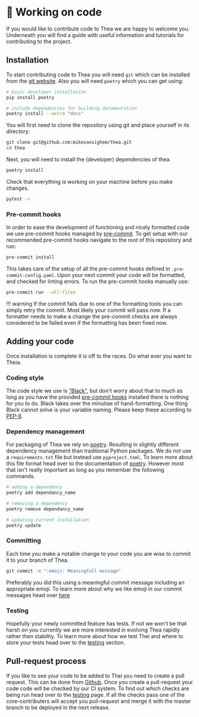 # 💼 Working on code

If you would like to contribute code to Thea we are happy to welcome you.
Underneath you will find a guide with useful information and tutorials
for contributing to the project.

## Installation

To start contributing code to Thea you will need `git` which can be installed from
the [git website](https://git-scm.com/). Also you will need `poetry` which
you can get using:

```bash
# basic developer installation
pip install poetry 

# include dependencies for building documentation
poetry install --extra "docs" 
```

You will first need to clone the repository using git and place yourself in its directory:

```bash
git clone git@github.com:mikevansighem/thea.git
cd thea
```

Next, you will need to install the (developer) dependencies of thea.

```bash
poetry install
```
Check that everything is working on your machine before you make changes.

```bash
pytest -v
```

### Pre-commit hooks

In order to ease the development of functioning and nicely formatted code
we use pre-commit hooks managed by [pre-commit](https://pre-commit.com).
To get setup with our recommended pre-commit hooks navigate to the root of
this repository and run:

```bash
pre-commit install
```

This takes care of the setup of all the pre-commit hooks defined in
 `.pre-commit-config.yaml`. Upon your next commit your code will be formatted,
 and checked for linting errors. To run the pre-commit hooks manually use:

```bash
pre-commit run --all-files
```

!!! warning
    If the commit fails due to one of the formatting tools you can simply
    retry the commit. Most likely your commit will pass now. If a formatter
    needs to make a change the pre-commit checks are always considered to
    be failed even if the formatting has been fixed now.

## Adding your code

Once installation is complete it is off to the races. 
Do what ever you want to Theia.

### Coding style

The code style we use is ["Black"](https://github.com/ambv/black), but
don't worry about that to much as long as you have the provided
[pre-commit hooks]() installed there is nothing for you to do. Black
takes over the minutiae of hand-formatting. One thing Black cannot solve
is your variable naming. Please keep these according to
[PEP-8](https://www.python.org/dev/peps/pep-0008/).

### Dependency management

For packaging of Thea we rely on [poetry](https://poetry.eustace.io/).
Resulting in slightly different dependency management than traditional
Python packages. We do not use a `requirements.txt` file but instead use
`pyproject.toml`. To learn more about this file format head over to the 
documentation of [poetry](https://poetry.eustace.io/). However most that
isn't really important as long as you remember the following commands.

```bash
# adding a dependency
poetry add dependancy_name

# removing a dependency
poetry remove dependancy_name

# updating current installation
poetry update
```


### Committing

Each time you make a notable change to your code you are wise to commit it 
to your branch of Thea. 

```bash
git commit -m ":emoji: Meaningfull message"
```

Preferably you did this using a meaningful commit message 
including an appropriate emoji. To learn more about why we like emoji in 
our commit messages head over [here]()

### Testing

Hopefully your newly committed feature has tests. If not we won't be that 
harsh on you currently we are more interested in evolving Thea rapidly
rather then stability. To learn more about how we test Thei and where to 
store your tests head over to the [testing]() section.

## Pull-request process

If you like to see your code to be added to Thei you need to create a 
pull request. 
This can be done from [Github](https://github.com/mikevansighem/thea/pulls).
Once you create a pull-request your code code will be checked by our
CI system. To find out which checks are being run head over to the
[testing](http://127.0.0.1:8000/dev_guide/testing_and_ci/) page.
If all the checks pass one of the core-contributers will accept you
pull-request and merge it with the master branch to be deployed in the next
release.
